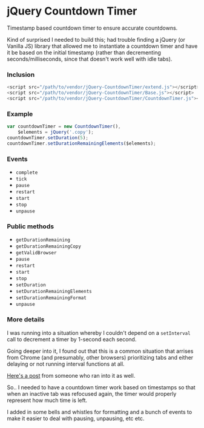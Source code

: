 # jQuery Countdown Timer
Timestamp based countdown timer to ensure accurate countdowns.

Kind of surprised I needed to build this; had trouble finding a jQuery (or
Vanilla JS) library that allowed me to instantiate a countdown timer and have it
be based on the initial timestamp (rather than decrementing
seconds/milliseconds, since that doesn't work well with idle tabs).

### Inclusion
``` javascript
<script src="/path/to/vendor/jQuery-CountdownTimer/extend.js"></script>
<script src="/path/to/vendor/jQuery-CountdownTimer/Base.js"></script>
<script src="/path/to/vendor/jQuery-CountdownTimer/CountdownTimer.js"></script>
```

### Example
``` javascript
var countdownTimer = new CountdownTimer(),
    $elements = jQuery('.copy');
countdownTimer.setDuration(5);
countdownTimer.setDurationRemainingElements($elements);
```

### Events
- `complete`
- `tick`
- `pause`
- `restart`
- `start`
- `stop`
- `unpause`

### Public methods
- `getDurationRemaining`
- `getDurationRemainingCopy`
- `getValidBrowser`
- `pause`
- `restart`
- `start`
- `stop`
- `setDuration`
- `setDurationRemainingElements`
- `setDurationRemainingFormat`
- `unpause`

### More details
I was running into a situation whereby I couldn't depend on a `setInterval` call
to decrement a timer by 1-second each second.

Going deeper into it, I found out that this is a common situation that arrises
from Chrome (and presumably, other browsers) prioritizing tabs and either
delaying or not running interval functions at all.

[Here's a post](https://stackoverflow.com/questions/5927284/how-can-i-make-setinterval-also-work-when-a-tab-is-inactive-in-chrome)
from someone who ran into it as well.

So.. I needed to have a countdown timer work based on timestamps so that when
an inactive tab was refocused again, the timer would properly represent how much
time is left.

I added in some bells and whistles for formatting and a bunch of events to make
it easier to deal with pausing, unpausing, etc etc.

